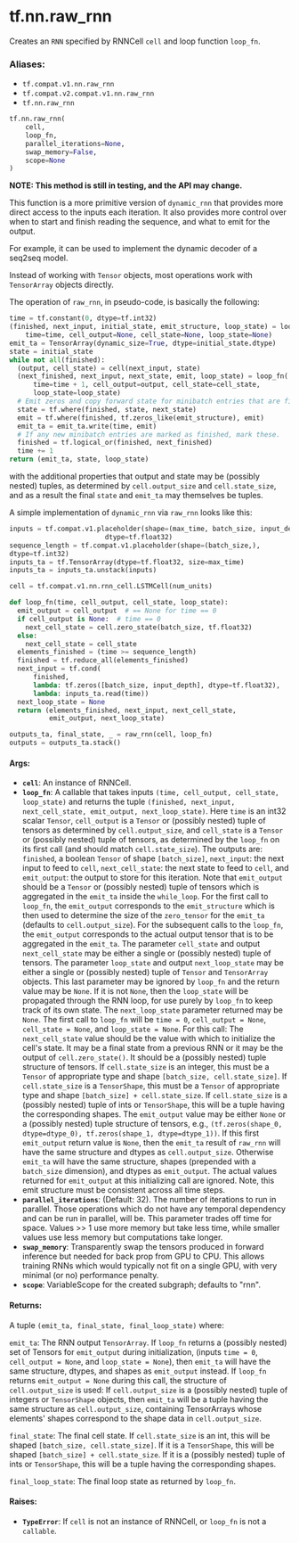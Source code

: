 <div itemscope itemtype="http://developers.google.com/ReferenceObject">
<meta itemprop="name" content="tf.nn.raw_rnn" />
<meta itemprop="path" content="Stable" />
</div>

# tf.nn.raw_rnn

Creates an `RNN` specified by RNNCell `cell` and loop function `loop_fn`.

### Aliases:

* `tf.compat.v1.nn.raw_rnn`
* `tf.compat.v2.compat.v1.nn.raw_rnn`
* `tf.nn.raw_rnn`

``` python
tf.nn.raw_rnn(
    cell,
    loop_fn,
    parallel_iterations=None,
    swap_memory=False,
    scope=None
)
```

<!-- Placeholder for "Used in" -->

**NOTE: This method is still in testing, and the API may change.**

This function is a more primitive version of `dynamic_rnn` that provides
more direct access to the inputs each iteration.  It also provides more
control over when to start and finish reading the sequence, and
what to emit for the output.

For example, it can be used to implement the dynamic decoder of a seq2seq
model.

Instead of working with `Tensor` objects, most operations work with
`TensorArray` objects directly.

The operation of `raw_rnn`, in pseudo-code, is basically the following:

```python
time = tf.constant(0, dtype=tf.int32)
(finished, next_input, initial_state, emit_structure, loop_state) = loop_fn(
    time=time, cell_output=None, cell_state=None, loop_state=None)
emit_ta = TensorArray(dynamic_size=True, dtype=initial_state.dtype)
state = initial_state
while not all(finished):
  (output, cell_state) = cell(next_input, state)
  (next_finished, next_input, next_state, emit, loop_state) = loop_fn(
      time=time + 1, cell_output=output, cell_state=cell_state,
      loop_state=loop_state)
  # Emit zeros and copy forward state for minibatch entries that are finished.
  state = tf.where(finished, state, next_state)
  emit = tf.where(finished, tf.zeros_like(emit_structure), emit)
  emit_ta = emit_ta.write(time, emit)
  # If any new minibatch entries are marked as finished, mark these.
  finished = tf.logical_or(finished, next_finished)
  time += 1
return (emit_ta, state, loop_state)
```

with the additional properties that output and state may be (possibly nested)
tuples, as determined by `cell.output_size` and `cell.state_size`, and
as a result the final `state` and `emit_ta` may themselves be tuples.

A simple implementation of `dynamic_rnn` via `raw_rnn` looks like this:

```python
inputs = tf.compat.v1.placeholder(shape=(max_time, batch_size, input_depth),
                        dtype=tf.float32)
sequence_length = tf.compat.v1.placeholder(shape=(batch_size,),
dtype=tf.int32)
inputs_ta = tf.TensorArray(dtype=tf.float32, size=max_time)
inputs_ta = inputs_ta.unstack(inputs)

cell = tf.compat.v1.nn.rnn_cell.LSTMCell(num_units)

def loop_fn(time, cell_output, cell_state, loop_state):
  emit_output = cell_output  # == None for time == 0
  if cell_output is None:  # time == 0
    next_cell_state = cell.zero_state(batch_size, tf.float32)
  else:
    next_cell_state = cell_state
  elements_finished = (time >= sequence_length)
  finished = tf.reduce_all(elements_finished)
  next_input = tf.cond(
      finished,
      lambda: tf.zeros([batch_size, input_depth], dtype=tf.float32),
      lambda: inputs_ta.read(time))
  next_loop_state = None
  return (elements_finished, next_input, next_cell_state,
          emit_output, next_loop_state)

outputs_ta, final_state, _ = raw_rnn(cell, loop_fn)
outputs = outputs_ta.stack()
```

#### Args:


* <b>`cell`</b>: An instance of RNNCell.
* <b>`loop_fn`</b>: A callable that takes inputs `(time, cell_output, cell_state,
  loop_state)` and returns the tuple `(finished, next_input,
  next_cell_state, emit_output, next_loop_state)`. Here `time` is an int32
  scalar `Tensor`, `cell_output` is a `Tensor` or (possibly nested) tuple of
  tensors as determined by `cell.output_size`, and `cell_state` is a
  `Tensor` or (possibly nested) tuple of tensors, as determined by the
  `loop_fn` on its first call (and should match `cell.state_size`).
  The outputs are: `finished`, a boolean `Tensor` of
  shape `[batch_size]`, `next_input`: the next input to feed to `cell`,
  `next_cell_state`: the next state to feed to `cell`,
  and `emit_output`: the output to store for this iteration.  Note that
    `emit_output` should be a `Tensor` or (possibly nested) tuple of tensors
    which is aggregated in the `emit_ta` inside the `while_loop`. For the
    first call to `loop_fn`, the `emit_output` corresponds to the
    `emit_structure` which is then used to determine the size of the
    `zero_tensor` for the `emit_ta` (defaults to `cell.output_size`). For
    the subsequent calls to the `loop_fn`, the `emit_output` corresponds to
    the actual output tensor that is to be aggregated in the `emit_ta`. The
    parameter `cell_state` and output `next_cell_state` may be either a
    single or (possibly nested) tuple of tensors.  The parameter
    `loop_state` and output `next_loop_state` may be either a single or
    (possibly nested) tuple of `Tensor` and `TensorArray` objects.  This
    last parameter may be ignored by `loop_fn` and the return value may be
    `None`.  If it is not `None`, then the `loop_state` will be propagated
    through the RNN loop, for use purely by `loop_fn` to keep track of its
    own state. The `next_loop_state` parameter returned may be `None`.  The
    first call to `loop_fn` will be `time = 0`, `cell_output = None`,
  `cell_state = None`, and `loop_state = None`.  For this call: The
    `next_cell_state` value should be the value with which to initialize the
    cell's state.  It may be a final state from a previous RNN or it may be
    the output of `cell.zero_state()`.  It should be a (possibly nested)
    tuple structure of tensors. If `cell.state_size` is an integer, this
    must be a `Tensor` of appropriate type and shape `[batch_size,
    cell.state_size]`. If `cell.state_size` is a `TensorShape`, this must be
    a `Tensor` of appropriate type and shape `[batch_size] +
    cell.state_size`. If `cell.state_size` is a (possibly nested) tuple of
    ints or `TensorShape`, this will be a tuple having the corresponding
    shapes. The `emit_output` value may be either `None` or a (possibly
    nested) tuple structure of tensors, e.g., `(tf.zeros(shape_0,
    dtype=dtype_0), tf.zeros(shape_1, dtype=dtype_1))`. If this first
    `emit_output` return value is `None`, then the `emit_ta` result of
    `raw_rnn` will have the same structure and dtypes as `cell.output_size`.
    Otherwise `emit_ta` will have the same structure, shapes (prepended with
    a `batch_size` dimension), and dtypes as `emit_output`.  The actual
    values returned for `emit_output` at this initializing call are ignored.
    Note, this emit structure must be consistent across all time steps.
* <b>`parallel_iterations`</b>: (Default: 32).  The number of iterations to run in
  parallel.  Those operations which do not have any temporal dependency and
  can be run in parallel, will be.  This parameter trades off time for
  space.  Values >> 1 use more memory but take less time, while smaller
  values use less memory but computations take longer.
* <b>`swap_memory`</b>: Transparently swap the tensors produced in forward inference
  but needed for back prop from GPU to CPU.  This allows training RNNs which
  would typically not fit on a single GPU, with very minimal (or no)
  performance penalty.
* <b>`scope`</b>: VariableScope for the created subgraph; defaults to "rnn".


#### Returns:

A tuple `(emit_ta, final_state, final_loop_state)` where:

`emit_ta`: The RNN output `TensorArray`.
   If `loop_fn` returns a (possibly nested) set of Tensors for
   `emit_output` during initialization, (inputs `time = 0`,
   `cell_output = None`, and `loop_state = None`), then `emit_ta` will
   have the same structure, dtypes, and shapes as `emit_output` instead.
   If `loop_fn` returns `emit_output = None` during this call,
   the structure of `cell.output_size` is used:
   If `cell.output_size` is a (possibly nested) tuple of integers
   or `TensorShape` objects, then `emit_ta` will be a tuple having the
   same structure as `cell.output_size`, containing TensorArrays whose
   elements' shapes correspond to the shape data in `cell.output_size`.

`final_state`: The final cell state.  If `cell.state_size` is an int, this
  will be shaped `[batch_size, cell.state_size]`.  If it is a
  `TensorShape`, this will be shaped `[batch_size] + cell.state_size`.
  If it is a (possibly nested) tuple of ints or `TensorShape`, this will
  be a tuple having the corresponding shapes.

`final_loop_state`: The final loop state as returned by `loop_fn`.



#### Raises:


* <b>`TypeError`</b>: If `cell` is not an instance of RNNCell, or `loop_fn` is not
  a `callable`.